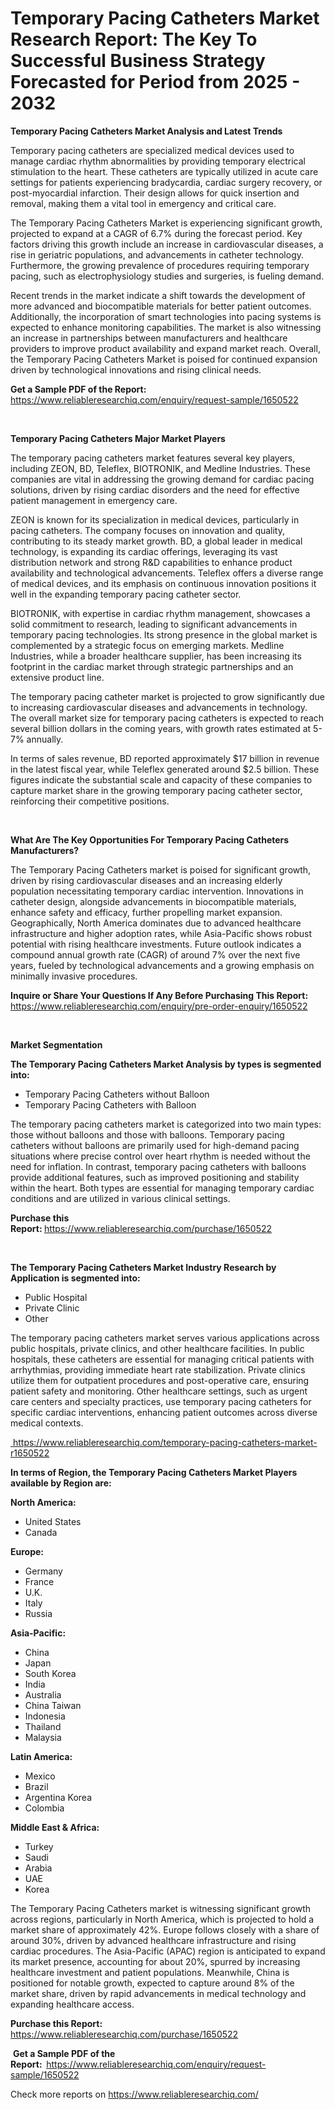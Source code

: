 <p><h1>Temporary Pacing Catheters Market Research Report: The Key To Successful Business Strategy Forecasted for Period from 2025 - 2032</h1></p><p><strong>Temporary Pacing Catheters Market Analysis and Latest Trends</strong></p>
<p><p>Temporary pacing catheters are specialized medical devices used to manage cardiac rhythm abnormalities by providing temporary electrical stimulation to the heart. These catheters are typically utilized in acute care settings for patients experiencing bradycardia, cardiac surgery recovery, or post-myocardial infarction. Their design allows for quick insertion and removal, making them a vital tool in emergency and critical care.</p><p>The Temporary Pacing Catheters Market is experiencing significant growth, projected to expand at a CAGR of 6.7% during the forecast period. Key factors driving this growth include an increase in cardiovascular diseases, a rise in geriatric populations, and advancements in catheter technology. Furthermore, the growing prevalence of procedures requiring temporary pacing, such as electrophysiology studies and surgeries, is fueling demand. </p><p>Recent trends in the market indicate a shift towards the development of more advanced and biocompatible materials for better patient outcomes. Additionally, the incorporation of smart technologies into pacing systems is expected to enhance monitoring capabilities. The market is also witnessing an increase in partnerships between manufacturers and healthcare providers to improve product availability and expand market reach. Overall, the Temporary Pacing Catheters Market is poised for continued expansion driven by technological innovations and rising clinical needs.</p></p>
<p><strong>Get a Sample PDF of the Report:&nbsp;</strong> <a href="https://www.reliableresearchiq.com/enquiry/request-sample/1650522?utm_campaign=3568&utm_medium=2&utm_source=Github&utm_content=ia&utm_term=23032025&utm_id=temporary-pacing-catheters">https://www.reliableresearchiq.com/enquiry/request-sample/1650522</a></p>
<p>&nbsp;</p>
<p><strong>Temporary Pacing Catheters Major Market Players</strong></p>
<p><p>The temporary pacing catheters market features several key players, including ZEON, BD, Teleflex, BIOTRONIK, and Medline Industries. These companies are vital in addressing the growing demand for cardiac pacing solutions, driven by rising cardiac disorders and the need for effective patient management in emergency care.</p><p>ZEON is known for its specialization in medical devices, particularly in pacing catheters. The company focuses on innovation and quality, contributing to its steady market growth. BD, a global leader in medical technology, is expanding its cardiac offerings, leveraging its vast distribution network and strong R&D capabilities to enhance product availability and technological advancements. Teleflex offers a diverse range of medical devices, and its emphasis on continuous innovation positions it well in the expanding temporary pacing catheter sector.</p><p>BIOTRONIK, with expertise in cardiac rhythm management, showcases a solid commitment to research, leading to significant advancements in temporary pacing technologies. Its strong presence in the global market is complemented by a strategic focus on emerging markets. Medline Industries, while a broader healthcare supplier, has been increasing its footprint in the cardiac market through strategic partnerships and an extensive product line.</p><p>The temporary pacing catheter market is projected to grow significantly due to increasing cardiovascular diseases and advancements in technology. The overall market size for temporary pacing catheters is expected to reach several billion dollars in the coming years, with growth rates estimated at 5-7% annually.</p><p>In terms of sales revenue, BD reported approximately $17 billion in revenue in the latest fiscal year, while Teleflex generated around $2.5 billion. These figures indicate the substantial scale and capacity of these companies to capture market share in the growing temporary pacing catheter sector, reinforcing their competitive positions.</p></p>
<p>&nbsp;</p>
<p><strong>What Are The Key Opportunities For Temporary Pacing Catheters Manufacturers?</strong></p>
<p><p>The Temporary Pacing Catheters market is poised for significant growth, driven by rising cardiovascular diseases and an increasing elderly population necessitating temporary cardiac intervention. Innovations in catheter design, alongside advancements in biocompatible materials, enhance safety and efficacy, further propelling market expansion. Geographically, North America dominates due to advanced healthcare infrastructure and higher adoption rates, while Asia-Pacific shows robust potential with rising healthcare investments. Future outlook indicates a compound annual growth rate (CAGR) of around 7% over the next five years, fueled by technological advancements and a growing emphasis on minimally invasive procedures.</p></p>
<p><strong>Inquire or Share Your Questions If Any Before Purchasing This Report:</strong> <a href="https://www.reliableresearchiq.com/enquiry/pre-order-enquiry/1650522?utm_campaign=3568&utm_medium=2&utm_source=Github&utm_content=ia&utm_term=23032025&utm_id=temporary-pacing-catheters">https://www.reliableresearchiq.com/enquiry/pre-order-enquiry/1650522</a></p>
<p>&nbsp;</p>
<p><strong>Market Segmentation</strong></p>
<p><strong>The Temporary Pacing Catheters Market Analysis by types is segmented into:</strong></p>
<p><ul><li>Temporary Pacing Catheters without Balloon</li><li>Temporary Pacing Catheters with Balloon</li></ul></p>
<p><p>The temporary pacing catheters market is categorized into two main types: those without balloons and those with balloons. Temporary pacing catheters without balloons are primarily used for high-demand pacing situations where precise control over heart rhythm is needed without the need for inflation. In contrast, temporary pacing catheters with balloons provide additional features, such as improved positioning and stability within the heart. Both types are essential for managing temporary cardiac conditions and are utilized in various clinical settings.</p></p>
<p><strong>Purchase this Report:&nbsp;</strong><a href="https://www.reliableresearchiq.com/purchase/1650522?utm_campaign=3568&utm_medium=2&utm_source=Github&utm_content=ia&utm_term=23032025&utm_id=temporary-pacing-catheters">https://www.reliableresearchiq.com/purchase/1650522</a></p>
<p>&nbsp;</p>
<p><strong>The Temporary Pacing Catheters Market Industry Research by Application is segmented into:</strong></p>
<p><ul><li>Public Hospital</li><li>Private Clinic</li><li>Other</li></ul></p>
<p><p>The temporary pacing catheters market serves various applications across public hospitals, private clinics, and other healthcare facilities. In public hospitals, these catheters are essential for managing critical patients with arrhythmias, providing immediate heart rate stabilization. Private clinics utilize them for outpatient procedures and post-operative care, ensuring patient safety and monitoring. Other healthcare settings, such as urgent care centers and specialty practices, use temporary pacing catheters for specific cardiac interventions, enhancing patient outcomes across diverse medical contexts.</p></p>
<p><a href="https://www.reliableresearchiq.com/temporary-pacing-catheters-market-r1650522?utm_campaign=3568&utm_medium=2&utm_source=Github&utm_content=ia&utm_term=23032025&utm_id=temporary-pacing-catheters">&nbsp;https://www.reliableresearchiq.com/temporary-pacing-catheters-market-r1650522</a></p>
<p><strong>In terms of Region, the Temporary Pacing Catheters Market Players available by Region are:</strong></p>
<p>
    <p> <strong> North America: </strong>
        <ul>
            <li>United States</li>
            <li>Canada</li>
        </ul>
        </p> 
    <p> <strong> Europe: </strong>
        <ul>
            <li>Germany</li>
            <li>France</li>
            <li>U.K.</li>
            <li>Italy</li>
            <li>Russia</li>
        </ul>
        </p> 
    <p> <strong> Asia-Pacific: </strong>
        <ul>
            <li>China</li>
            <li>Japan</li>
            <li>South Korea</li>
            <li>India</li>
            <li>Australia</li>
            <li>China Taiwan</li>
            <li>Indonesia</li>
            <li>Thailand</li>
            <li>Malaysia</li>
        </ul>
        </p> 
    <p> <strong> Latin America: </strong>
        <ul>
            <li>Mexico</li>
            <li>Brazil</li>
            <li>Argentina Korea</li>
            <li>Colombia</li>
        </ul>
        </p> 
    <p> <strong> Middle East & Africa: </strong>
        <ul>
            <li>Turkey</li>
            <li>Saudi</li>
            <li>Arabia</li>
            <li>UAE</li>
            <li>Korea</li>
        </ul>
    </p>
    </p>
<p><p>The Temporary Pacing Catheters market is witnessing significant growth across regions, particularly in North America, which is projected to hold a market share of approximately 42%. Europe follows closely with a share of around 30%, driven by advanced healthcare infrastructure and rising cardiac procedures. The Asia-Pacific (APAC) region is anticipated to expand its market presence, accounting for about 20%, spurred by increasing healthcare investment and patient populations. Meanwhile, China is positioned for notable growth, expected to capture around 8% of the market share, driven by rapid advancements in medical technology and expanding healthcare access.</p></p>
<p><strong>Purchase this Report: </strong><a href="https://www.reliableresearchiq.com/purchase/1650522?utm_campaign=3568&utm_medium=2&utm_source=Github&utm_content=ia&utm_term=23032025&utm_id=temporary-pacing-catheters">https://www.reliableresearchiq.com/purchase/1650522</a></p>
<p>&nbsp;<strong>Get a Sample PDF of the Report:&nbsp;&nbsp;</strong><a href="https://www.reliableresearchiq.com/enquiry/request-sample/1650522?utm_campaign=3568&utm_medium=2&utm_source=Github&utm_content=ia&utm_term=23032025&utm_id=temporary-pacing-catheters">https://www.reliableresearchiq.com/enquiry/request-sample/1650522</a></p>
<p><strong></strong></p>
<p>Check more reports on <a href="https://www.reliableresearchiq.com/?utm_campaign=3568&utm_medium=2&utm_source=Github&utm_content=ia&utm_term=23032025&utm_id=temporary-pacing-catheters">https://www.reliableresearchiq.com/</a></p>